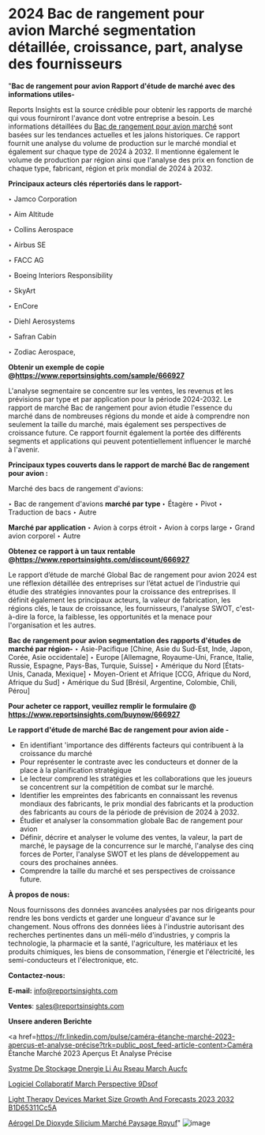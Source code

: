 # 2024 Bac de rangement pour avion Marché segmentation détaillée, croissance, part, analyse des fournisseurs

 "<strong>Bac de rangement pour avion Rapport d'étude de marché avec des informations utiles-</strong>

Reports Insights est la source crédible pour obtenir les rapports de marché qui vous fourniront l'avance dont votre entreprise a besoin. Les informations détaillées du <a href=https://www.reportsinsights.com/sample/666927>Bac de rangement pour avion marché</a> sont basées sur les tendances actuelles et les jalons historiques. Ce rapport fournit une analyse du volume de production sur le marché mondial et également sur chaque type de 2024 à 2032. Il mentionne également le volume de production par région ainsi que l'analyse des prix en fonction de chaque type, fabricant, région et prix mondial de 2024 à 2032.

<b>Principaux acteurs clés répertoriés dans le rapport-</b>

‣ Jamco Corporation

‣ Aim Altitude

‣ Collins Aerospace

‣ Airbus SE

‣ FACC AG

‣ Boeing Interiors Responsibility

‣ SkyArt

‣ EnCore

‣ Diehl Aerosystems

‣ Safran Cabin

‣ Zodiac Aerospace,

<strong><b>Obtenir un exemple de copie @</b></strong><a href=https://www.reportsinsights.com/sample/666927><strong><b>https://www.reportsinsights.com/sample/666927</b></strong></a>

L'analyse segmentaire se concentre sur les ventes, les revenus et les prévisions par type et par application pour la période 2024-2032. Le rapport de marché Bac de rangement pour avion étudie l'essence du marché dans de nombreuses régions du monde et aide à comprendre non seulement la taille du marché, mais également ses perspectives de croissance future. Ce rapport fournit également la portée des différents segments et applications qui peuvent potentiellement influencer le marché à l'avenir.

<strong>Principaux types couverts dans le rapport de marché Bac de rangement pour avion :</strong>

Marché des bacs de rangement d'avions:

‣  Bac de rangement d'avions <strong> marché <strong> par type </strong> </strong>
‣ Étagère
‣ Pivot
‣ Traduction de bacs
‣ Autre

<strong>Marché par application </strong>
‣ Avion à corps étroit
‣ Avion à corps large
‣ Grand avion corporel
‣ Autre

<strong><b>Obtenez ce rapport à un taux rentable @</b></strong><a href=https://www.reportsinsights.com/discount/666927><strong><b>https://www.reportsinsights.com/discount/666927</b></strong></a>

Le rapport d’étude de marché Global Bac de rangement pour avion 2024 est une réflexion détaillée des entreprises sur l’état actuel de l’industrie qui étudie des stratégies innovantes pour la croissance des entreprises. Il définit également les principaux acteurs, la valeur de fabrication, les régions clés, le taux de croissance, les fournisseurs, l'analyse SWOT, c'est-à-dire la force, la faiblesse, les opportunités et la menace pour l'organisation et les autres.

<strong>Bac de rangement pour avion segmentation des rapports d'études de marché par région-</strong>
‣ Asie-Pacifique [Chine, Asie du Sud-Est, Inde, Japon, Corée, Asie occidentale]
‣ Europe [Allemagne, Royaume-Uni, France, Italie, Russie, Espagne, Pays-Bas, Turquie, Suisse]
‣ Amérique du Nord [États-Unis, Canada, Mexique]
‣ Moyen-Orient et Afrique [CCG, Afrique du Nord, Afrique du Sud]
‣ Amérique du Sud [Brésil, Argentine, Colombie, Chili, Pérou]

<strong>Pour acheter ce rapport, veuillez remplir le formulaire @   <a href=https://www.reportsinsights.com/buynow/666927>https://www.reportsinsights.com/buynow/666927</a></strong>

<strong>Le rapport d'étude de marché Bac de rangement pour avion aide -</strong>
<ul>
  <li>En identifiant 'importance des différents facteurs qui contribuent à la croissance du marché</li>
  <li>Pour représenter le contraste avec les conducteurs et donner de la place à la planification stratégique</li>
  <li>Le lecteur comprend les stratégies et les collaborations que les joueurs se concentrent sur la compétition de combat sur le marché.</li>
  <li>Identifier les empreintes des fabricants en connaissant les revenus mondiaux des fabricants, le prix mondial des fabricants et la production des fabricants au cours de la période de prévision de 2024 à 2032.</li>
  <li>Étudier et analyser la consommation globale Bac de rangement pour avion</li>
  <li>Définir, décrire et analyser le volume des ventes, la valeur, la part de marché, le paysage de la concurrence sur le marché, l'analyse des cinq forces de Porter, l'analyse SWOT et les plans de développement au cours des prochaines années.</li>
  <li>Comprendre la taille du marché et ses perspectives de croissance future.</li>
</ul>
<strong>À propos de nous:</strong>

Nous fournissons des données avancées analysées par nos dirigeants pour rendre les bons verdicts et garder une longueur d'avance sur le changement. Nous offrons des données liées à l'industrie autorisant des recherches pertinentes dans un méli-mélo d'industries, y compris la technologie, la pharmacie et la santé, l'agriculture, les matériaux et les produits chimiques, les biens de consommation, l'énergie et l'électricité, les semi-conducteurs et l'électronique, etc.

<strong>Contactez-nous:</strong>

<strong>E-mail:</strong> <a href=mailto:info@reportsinsights.com>info@reportsinsights.com</a>

<strong>Ventes</strong>: <a href=mailto:sales@reportsinsights.com>sales@reportsinsights.com</a>

<strong>Unsere anderen Berichte</strong>

<a href=https://fr.linkedin.com/pulse/caméra-étanche-marché-2023-aperçus-et-analyse-précise?trk=public_post_feed-article-content>Caméra Étanche Marché 2023 Aperçus Et Analyse Précise</a>

<a href=https://www.linkedin.com/pulse/syst%C3%A8me-de-stockage-d%C3%A9nergie-li%C3%A9-au-r%C3%A9seau-march%C3%A9-aucfc/>Systme De Stockage Dnergie Li Au Rseau March Aucfc</a>

<a href=https://www.linkedin.com/pulse/logiciel-collaboratif-march%C3%A9-perspective-9dsof/>Logiciel Collaboratif March Perspective 9Dsof</a>

<a href=https://medium.com/@d7298290/light-therapy-devices-market-size-growth-and-forecasts-2023-2032-b1d65311cc5a>Light Therapy Devices Market Size Growth And Forecasts 2023 2032 B1D65311Cc5A</a>

<a href=https://fr.linkedin.com/pulse/aérogel-de-dioxyde-silicium-marché-paysage-rqyuf/>Aérogel De Dioxyde Silicium Marché Paysage Rqyuf</a>"
![image](https://github.com/daminid12/RImarketgrowth/assets/158430485/db76d14f-34f8-41b2-8496-cb9f96a01642)
